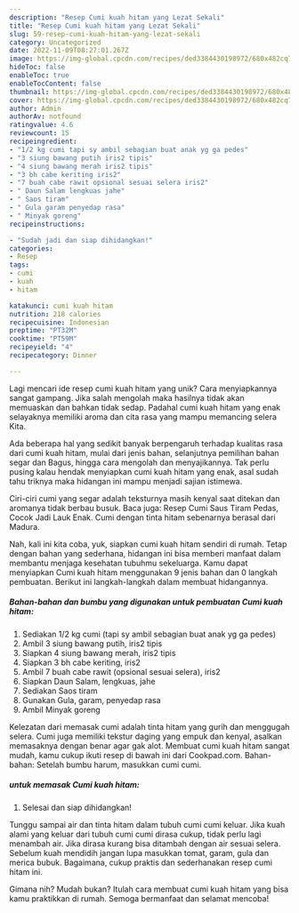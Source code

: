 ```yaml
---
description: "Resep Cumi kuah hitam yang Lezat Sekali"
title: "Resep Cumi kuah hitam yang Lezat Sekali"
slug: 59-resep-cumi-kuah-hitam-yang-lezat-sekali
category: Uncategorized
date: 2022-11-09T08:27:01.267Z
image: https://img-global.cpcdn.com/recipes/ded3384430198972/680x482cq70/cumi-kuah-hitam-foto-resep-utama.jpg
hideToc: false
enableToc: true
enableTocContent: false
thumbnail: https://img-global.cpcdn.com/recipes/ded3384430198972/680x482cq70/cumi-kuah-hitam-foto-resep-utama.jpg
cover: https://img-global.cpcdn.com/recipes/ded3384430198972/680x482cq70/cumi-kuah-hitam-foto-resep-utama.jpg
author: Admin
authorAv: notfound
ratingvalue: 4.6
reviewcount: 15
recipeingredient:
- "1/2 kg cumi tapi sy ambil sebagian buat anak yg ga pedes"
- "3 siung bawang putih iris2 tipis"
- "4 siung bawang merah iris2 tipis"
- "3 bh cabe keriting iris2"
- "7 buah cabe rawit opsional sesuai selera iris2"
- " Daun Salam lengkuas jahe"
- " Saos tiram"
- " Gula garam penyedap rasa"
- " Minyak goreng"
recipeinstructions:

- "Sudah jadi dan siap dihidangkan!"
categories:
- Resep
tags:
- cumi
- kuah
- hitam

katakunci: cumi kuah hitam 
nutrition: 218 calories
recipecuisine: Indonesian
preptime: "PT32M"
cooktime: "PT59M"
recipeyield: "4"
recipecategory: Dinner

---
```





Lagi mencari ide resep cumi kuah hitam yang unik? Cara menyiapkannya sangat gampang. Jika salah mengolah maka hasilnya tidak akan memuaskan dan bahkan tidak sedap. Padahal cumi kuah hitam yang enak selayaknya memiliki aroma dan cita rasa yang mampu memancing selera Kita.





Ada beberapa hal yang sedikit banyak berpengaruh terhadap kualitas rasa dari cumi kuah hitam, mulai dari jenis bahan, selanjutnya pemilihan bahan segar dan Bagus, hingga cara mengolah dan menyajikannya. Tak perlu pusing kalau hendak menyiapkan cumi kuah hitam yang enak,      asal sudah tahu triknya maka hidangan ini mampu menjadi sajian istimewa.














Ciri-ciri cumi yang segar adalah teksturnya masih kenyal saat ditekan dan aromanya tidak berbau busuk. Baca juga: Resep Cumi Saus Tiram Pedas, Cocok Jadi Lauk Enak. Cumi dengan tinta hitam sebenarnya berasal dari Madura.






Nah, kali ini kita coba, yuk, siapkan cumi kuah hitam sendiri di rumah. Tetap dengan bahan yang sederhana, hidangan ini bisa memberi manfaat dalam membantu menjaga kesehatan tubuhmu sekeluarga. Kamu dapat menyiapkan Cumi kuah hitam menggunakan 9 jenis bahan dan 0 langkah pembuatan. Berikut ini langkah-langkah dalam membuat hidangannya.

<!--inarticleads1-->

##### Bahan-bahan dan bumbu yang digunakan untuk pembuatan Cumi kuah hitam:

1. Sediakan 1/2 kg cumi (tapi sy ambil sebagian buat anak yg ga pedes)
1. Ambil 3 siung bawang putih, iris2 tipis
1. Siapkan 4 siung bawang merah, iris2 tipis
1. Siapkan 3 bh cabe keriting, iris2
1. Ambil 7 buah cabe rawit (opsional sesuai selera), iris2
1. Siapkan  Daun Salam, lengkuas, jahe
1. Sediakan  Saos tiram
1. Gunakan  Gula, garam, penyedap rasa
1. Ambil  Minyak goreng


Kelezatan dari memasak cumi adalah tinta hitam yang gurih dan menggugah selera. Cumi juga memiliki tekstur daging yang empuk dan kenyal, asalkan memasaknya dengan benar agar gak alot. Membuat cumi kuah hitam sangat mudah, kamu cukup ikuti resep di bawah ini dari Cookpad.com. Bahan-bahan: Setelah bumbu harum, masukkan cumi cumi. 

<!--inarticleads2-->

#####  untuk memasak Cumi kuah hitam:


1. Selesai dan siap dihidangkan!

Tunggu sampai air dan tinta hitam dalam tubuh cumi cumi keluar. Jika kuah alami yang keluar dari tubuh cumi cumi dirasa cukup, tidak perlu lagi menambah air. Jika dirasa kurang bisa ditambah dengan air sesuai selera. Sebelum kuah mendidih jangan lupa masukkan tomat, garam, gula dan merica bubuk. Bagaimana, cukup praktis dan sederhanakan resep cumi hitam ini. 

Gimana nih? Mudah bukan? Itulah cara membuat cumi kuah hitam yang bisa kamu praktikkan di rumah. Semoga bermanfaat dan selamat mencoba!
